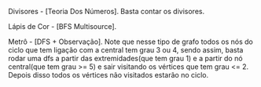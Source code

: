 Divisores - [Teoria Dos Números]. Basta contar os divisores.

Lápis de Cor - [BFS Multisource]. 

Metrô - [DFS + Observação]. Note que nesse tipo de grafo todos os nós do ciclo que tem ligação com a central tem grau 3 ou 4, sendo assim, basta rodar uma dfs a partir das extremidades(que tem grau 1) e a partir do nó central(que tem grau >= 5) e sair visitando os vértices que tem grau <= 2. Depois disso todos os vértices não visitados estarão no ciclo.
